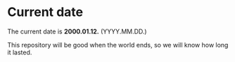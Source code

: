 # Current date

The current date is **2000.01.12.** (YYYY.MM.DD.)

This repository will be good when the world ends, so we will know how long it lasted.